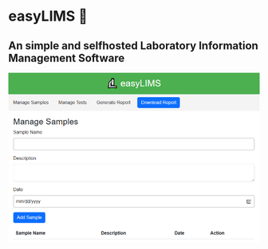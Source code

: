 # easyLIMS 🔬


## An simple and selfhosted Laboratory Information Management Software

<img src="screenshot.PNG">
